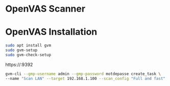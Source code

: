 # OpenVAS Scanner

# OpenVAS Installation

```sh
sudo apt install gvm
sudo gvm-setup
sudo gvm-check-setup
```

https://<IP>:9392

```sh
gvm-cli --gmp-username admin --gmp-password motdepasse create_task \
--name "Scan LAN" --target 192.168.1.100 --scan_config "Full and fast"
```
